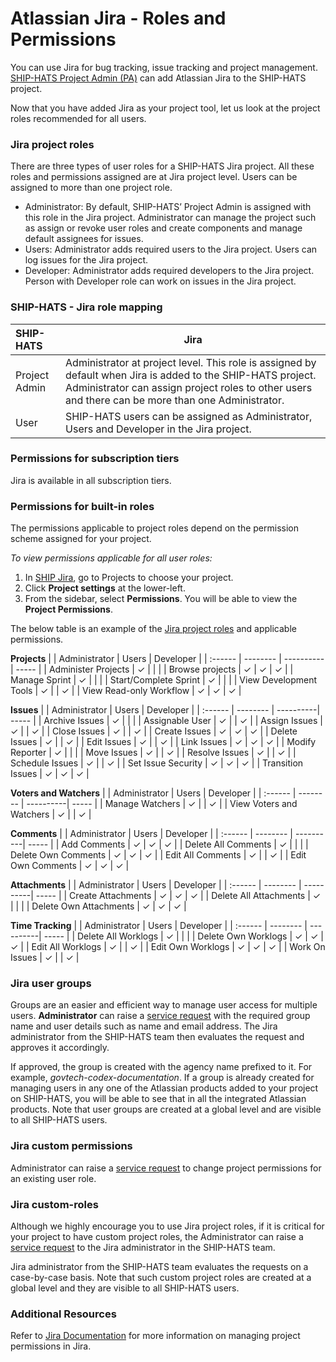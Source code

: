 # Atlassian Jira - Roles and Permissions
You can use Jira for bug tracking, issue tracking and project management. <a href="https://docs.developer.gov.sg/docs/ship-hats/#/user-roles-permisions">SHIP-HATS Project Admin (PA)</a> can add Atlassian Jira to the SHIP-HATS project.

Now that you have added Jira as your project tool, let us look at the project roles recommended for all users.

### Jira project roles

There are three types of user roles for a SHIP-HATS Jira project. All these roles and permissions assigned are at Jira project level. Users can be assigned to more than one project role.

- Administrator: By default, SHIP-HATS’ Project Admin is assigned with this role in the Jira project. Administrator can manage the project such as assign or revoke user roles and create components and manage default assignees for issues.
- Users: Administrator adds required users to the Jira project. Users can log issues for the Jira project.
- Developer: Administrator adds required developers to the Jira project. Person with Developer role can work on issues in the Jira project.

### SHIP-HATS - Jira role mapping
 
| SHIP-HATS | Jira |
| :-------- | ------------- |
| Project Admin |Administrator at project level. This role is assigned by default when Jira is added to the SHIP-HATS project. Administrator can assign project roles to other users and there can be more than one Administrator. |
| User | SHIP-HATS users can be assigned as Administrator, Users and Developer in the Jira project. |


### Permissions for subscription tiers
Jira is available in all subscription tiers.

### Permissions for built-in roles
The permissions applicable to project roles depend on the permission scheme assigned for your project.


*To view permissions applicable for all user roles:*
1. In <a href="https://gccprod-my.sharepoint.com/personal/ramakrishnan_sowmya_tech_gov_sg/Documents/SHIP-HATS/Documentation%20&%20Training/jira.ship.gov.sg">SHIP Jira</a>, go to Projects to choose your project.
2. Click **Project settings** at the lower-left.
3. From the sidebar, select **Permissions**. You will be able to view the **Project Permissions**.

The below table is an example of the <a href="roles"> Jira project roles</a> and applicable permissions.


**Projects**
|  | Administrator | Users | Developer |
| :------ | -------- | ----------| ----- |
| Administer Projects | ✓ |   |   |
| Browse projects | ✓ | ✓ | ✓ |
| Manage Sprint | ✓ |   |   |
| Start/Complete Sprint | ✓ |   |   |
| View Development Tools | ✓ |   | ✓ |
| View Read-only Workflow | ✓ | ✓ | ✓ |

**Issues** 
|  | Administrator | Users | Developer |
| :------ | -------- | ----------| ----- |
| Archive Issues | ✓ |   |   |
| Assignable User | ✓ |   | ✓ | 
| Assign Issues | ✓ |   | ✓ | 
| Close Issues | ✓ |   | ✓ |
| Create Issues | ✓ | ✓ | ✓ |
| Delete Issues | ✓ |   | ✓ |
| Edit Issues | ✓ |   | ✓ |
| Link Issues | ✓ | ✓ | ✓ |
| Modify Reporter | ✓ |   |   |
| Move Issues | ✓ |   | ✓ |
| Resolve Issues | ✓ |   | ✓ |
| Schedule Issues | ✓ |   | ✓ |
| Set Issue Security | ✓ | ✓ | ✓ |
| Transition Issues | ✓ | ✓ | ✓ |

**Voters and Watchers**
|  | Administrator | Users | Developer |
| :------ | -------- | ----------| ----- |
| Manage Watchers | ✓ |   | ✓ |
| View Voters and Watchers | ✓ |   | ✓ |

**Comments** 
|  | Administrator | Users | Developer |
| :------ | -------- | ----------| ----- |
| Add Comments | ✓ | ✓ | ✓ |
| Delete All Comments | ✓ |   |   |
| Delete Own Comments | ✓ | ✓ | ✓ |
| Edit All Comments | ✓ |   | ✓ |
| Edit Own Comments | ✓ | ✓ | ✓ |

**Attachments** 
|  | Administrator | Users | Developer |
| :------ | -------- | ----------| ----- |
| Create Attachments | ✓ | ✓ | ✓ |
| Delete All Attachments | ✓ |   |   |
| Delete Own Attachments | ✓ | ✓ | ✓ |

**Time Tracking** 
|  | Administrator | Users | Developer |
| :------ | -------- | ----------| ----- |
| Delete All Worklogs | ✓ |   |   |
| Delete Own Worklogs | ✓ | ✓ | ✓ |
| Edit All Worklogs | ✓ |   | ✓ |
| Edit Own Worklogs | ✓ | ✓ | ✓ |
| Work On Issues | ✓ |   | ✓ |

### Jira user groups
Groups are an easier and efficient way to manage user access for multiple users. **Administrator** can raise a <a href="https://jira.ship.gov.sg/servicedesk/customer/portal/11/">service request</a> with the required group name and user details such as name and email address. The Jira administrator from the SHIP-HATS team then evaluates the request and approves it accordingly.


If approved, the group is created with the agency name prefixed to it. For example, *govtech-codex-documentation*. If a group is already created for managing users in any one of the Atlassian products added to your project on SHIP-HATS, you will be able to see that in all the integrated Atlassian products. Note that user groups are created at a global level and are visible to all SHIP-HATS users.

### Jira custom permissions
Administrator can raise a <a href="https://jira.ship.gov.sg/servicedesk/customer/portal/11/">service request</a> to change project permissions for an existing user role.

### Jira custom-roles
Although we highly encourage you to use Jira project roles, if it is critical for your project to have custom project roles, the Administrator can raise a <a href="https://jira.ship.gov.sg/servicedesk/customer/portal/11/">service request</a> to the Jira administrator in the SHIP-HATS team.


Jira administrator from the SHIP-HATS team evaluates the requests on a case-by-case basis. Note that such custom project roles are created at a global level and they are visible to all SHIP-HATS users.


### Additional Resources
Refer to <a href="https://confluence.atlassian.com/adminjiraserver0816/managing-project-permissions-1063164378.html"> Jira Documentation</a> for more information on managing project permissions in Jira.
